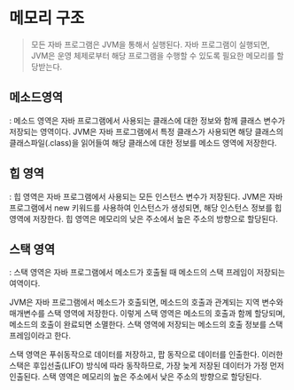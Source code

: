 # 메모리 구조
> 모든 자바 프로그램은 JVM을 통해서 실행된다. 자바 프로그램이 실행되면, JVM은 운영 체제로부터 해당 프로그램을 수행할 수 있도록 필요한 메모리를 할당받는다.

## 메소드영역
: 메소드 영역은 자바 프로그램에서 사용되는 클래스에 대한 정보와 함께 클래스 변수가 저장되는 영역이다.
JVM은 자바 프로그램에서 특정 클래스가 사용되면 해당 클래스의 클래스파일(.class)을 읽어들여 해당 클래스에 대한 정보를 메소드 영역에 저장한다.

## 힙 영역
: 힙 영역은 자바 프로그램에서 사용되는 모든 인스턴스 변수가 저장된다.
JVM은 자바 프로그램에서 new 키워드를 사용하여 인스턴스가 생성되면, 해당 인스턴스 정보를 힙 영역에 저장한다.
힙 영역은 메모리의 낮은 주소에서 높은 주소의 방향으로 할당된다.

## 스택 영역
: 스택 영역은 자바 프로그램에서 메소드가 호출될 때 메소드의 스택 프레임이 저장되는 여역이다.

JVM은 자바 프로그램에서 메소드가 호출되면, 메소드의 호출과 관계되는 지역 변수와 매개변수를 스택 영역에 저장한다.
이렇게 스택 영역은 메소드의 호출과 함께 할당되며, 메소드의 호출이 완료되면 소멸한다.
스택 영역에 저장되는 메소드의 호출 정보를 스택 프레임이라고 한다.

스택 영역은 푸쉬동작으로 데이터를 저장하고, 팝 동작으로 데이터를 인출한다.
이러한 스택은 후입선출(LIFO) 방식에 따라 동작하므로, 가장 늦게 저장된 데이터가 가정 먼저 인출된다.
스택 영역은 메모리의 높은 주소에서 낮은 주소의 방향으로 할당된다.
